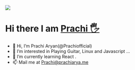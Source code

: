 <img src="https://github.com/HarshitKumar9030/HarshitKumar9030/blob/main/github.png">

# Hi there I am [Prachi 🖐️][website]
- 👋 Hi, I’m Prachi Aryan(@Prachiofficial)
- 👀 I’m interested in Playing Guitar, Linux and Javascript ...
- 🌱 I’m currently learning React .
- 📫 Mail me at Prachi@prachiarya.me


[website]: https://www.prachiarya.me
